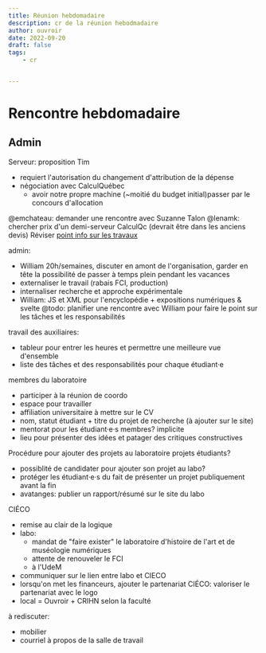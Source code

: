 ```yaml
---
title: Réunion hebdomadaire
description: cr de la réunion hebodmadaire
author: ouvroir
date: 2022-09-20
draft: false
tags:
    - cr


---
```


# Rencontre hebdomadaire

## Admin

Serveur: proposition Tim
- requiert l'autorisation du changement d'attribution de la dépense
- négociation avec CalculQuébec
    - avoir notre propre machine (~moitié du budget initial)passer par le concours d'allocation

@emchateau: demander une rencontre avec Suzanne Talon
@lenamk: chercher prix d'un demi-serveur CalculQc (devrait être dans les anciens devis)
Réviser [point info sur les travaux](https://github.com/ouvroir/labouvroir/blob/main/cr/crTravaux2022-09-19.md)

admin: 
- William 20h/semaines, discuter en amont de l'organisation, garder en tête la possibilité de passer à temps plein pendant les vacances
- externaliser le travail (rabais FCI, production)
- internaliser recherche et approche expérimentale
- William: JS et XML pour l'encyclopédie + expositions numériques & svelte
@todo: planifier une rencontre avec William pour faire le point sur les tâches et les responsabilités

travail des auxiliaires: 
- tableur pour entrer les heures et permettre une meilleure vue d'ensemble
- liste des tâches et des responsabilités pour chaque étudiant·e


membres du laboratoire 
- participer à la réunion de coordo
- espace pour travailler
- affiliation universitaire à mettre sur le CV
- nom, statut étudiant + titre du projet de recherche (à ajouter sur le site)
- mentorat pour les étudiant·e·s membres? implicite
- lieu pour présenter des idées et patager des critiques constructives 


Procédure pour ajouter des projets au laboratoire
projets étudiants? 
- possiblité de candidater pour ajouter son projet au labo? 
- protéger les étudiant·e·s du fait de présenter un projet publiquement avant la fin
- avatanges: publier un rapport/résumé sur le site du labo


CIÉCO
- remise au clair de la logique
- labo: 
    - mandat de "faire exister" le laboratoire d'histoire de l'art et de muséologie numériques
    - attente de renouveler le FCI
    - à l'UdeM
- communiquer sur le lien entre labo et CIECO
- lorsqu'on met les financeurs, ajouter le partenariat CIÉCO: valoriser le partenariat avec le logo
- local = Ouvroir + CRIHN selon la faculté



à rediscuter:

- mobilier
- courriel à propos de la salle de travail